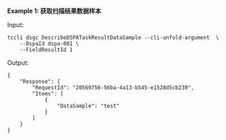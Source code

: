 **Example 1: 获取扫描结果数据样本**



Input: 

```
tccli dsgc DescribeDSPATaskResultDataSample --cli-unfold-argument  \
    --DspaId dspa-001 \
    --FieldResultId 1
```

Output: 
```
{
    "Response": {
        "RequestId": "20569756-56ba-4a13-b545-e1528d5cb239",
        "Items": [
            {
                "DataSample": "test"
            }
        ]
    }
}
```

